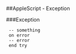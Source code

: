 
##AppleScript - Exception

###Exception
```macos
 -- something
 on error
 -- error
 end try
 ```


